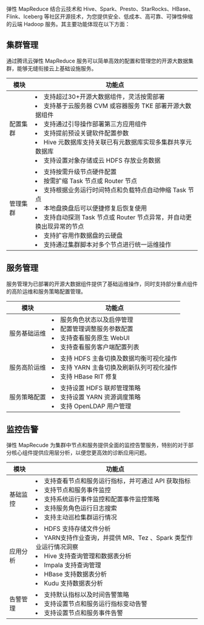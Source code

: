 弹性 MapReduce 结合云技术和 Hive、Spark、Presto、StarRocks、HBase、Flink、Iceberg 等社区开源技术，为您提供安全、低成本、高可靠、可弹性伸缩的云端 Hadoop 服务。其主要功能体现在以下方面：


## 集群管理
通过腾讯云弹性 MapReduce 服务可以简单高效的配置和管理您的开源大数据集群，能够无缝衔接云上基础设施服务。

| 模块 | 功能点 | 
|---------|---------|
|配置集群	|<li>支持超过30+开源大数据组件，灵活按需部署<li>支持基于云服务器 CVM 或容器服务 TKE 部署开源大数据组件<li>支持通过引导操作部署第三方应用组件<li>支持提前预设关键软件配置参数<li>Hive 元数据库支持关联已有元数据库实现多集群共享元数据库<li>支持设置对象存储或云 HDFS 存放业务数据|
|管理集群	|<li>支持按需升级节点硬件配置<li>按需扩缩 Task 节点或 Router 节点<li>支持根据业务运行时间特点和负载特点自动伸缩 Task 节点<li>本地盘换盘后可以便捷修复后恢复使用<li>支持自动探测 Task 节点或 Router 节点异常，并自动更换出现异常的节点<li>支持扩容用作数据盘的云硬盘<li>支持通过集群脚本对多个节点进行统一运维操作|

## 服务管理
服务管理为已部署的开源大数据组件提供了基础运维操作，同时支持部分重点组件的高阶运维和服务策略配置管理。

| 模块 | 功能点 | 
|---------|---------|
|服务基础运维	|<li>服务角色状态以及启停管理 <li>配置管理调整服务参数配置 <li>支持查看服务原生 WebUI <li>支持查看服务客户端配置列表|
|服务高阶运维	|<li>支持 HDFS 主备切换及数据均衡可视化操作 <li>支持 YARN 主备切换及刷新队列可视化操作<li>支持 HBase RIT 修复|
|服务策略配置	|<li>支持设置 HDFS 联邦管理策略 <li>支持设置 YARN 资源调度策略 <li>支持 OpenLDAP 用户管理|

## 监控告警
弹性 MapRecude 为集群中节点和服务提供全面的监控告警服务，特别的对于部分核心组件提供应用层分析，以便您更高效的诊断应用问题。

| 模块 | 功能点 | 
|---------|---------|
| 基础监控	| <li>支持查看节点和服务运行指标，并可通过 API 获取指标<li>支持节点和服务事件监控<li>支持系统运行事件监控和配置事件监控策略<li>支持服务角色运行日志搜索<li>支持主动巡检集群运行情况| 
| 应用分析| 	<li>HDFS 支持存储文件分析 <li>YARN支持作业查询，并提供 MR、Tez 、Spark 类型作业运行情况洞察 <li>Hive 支持查询管理和数据表分析 <li>Impala 支持查询管理<li>HBase 支持数据表分析 <li>Kudu 支持数据表分析| 
| 告警管理	| <li>支持默认指标以及时间告警策略<li>支持设置节点和服务运行指标变动告警<li>支持设置节点和服务事件告警| 
